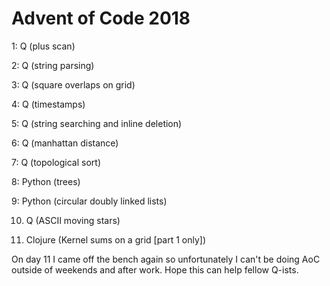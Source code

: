 # Advent of Code 2018

1: Q (plus scan)

2: Q (string parsing)

3: Q (square overlaps on grid)

4: Q (timestamps)

5: Q (string searching and inline deletion)

6: Q (manhattan distance)

7: Q (topological sort)

8: Python (trees)

9: Python (circular doubly linked lists)

10. Q (ASCII moving stars)

11. Clojure (Kernel sums on a grid [part 1 only])

On day 11 I came off the bench again so unfortunately I can't be doing AoC
outside of weekends and after work. Hope this can help fellow Q-ists.
